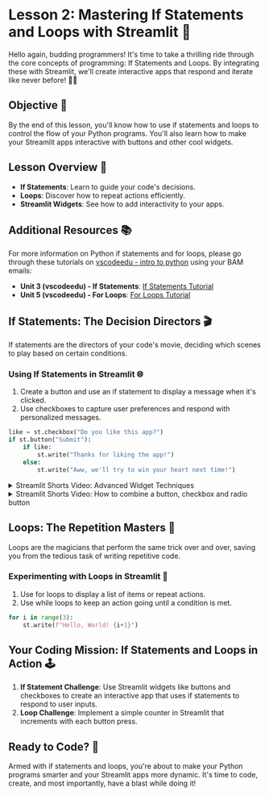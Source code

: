 # Lesson 2: Mastering If Statements and Loops with Streamlit 🎢  
   
Hello again, budding programmers! It's time to take a thrilling ride through the core concepts of programming: If Statements and Loops. By integrating these with Streamlit, we'll create interactive apps that respond and iterate like never before! 🤩🔄  
   
## Objective 🎯  
   
By the end of this lesson, you'll know how to use if statements and loops to control the flow of your Python programs. You'll also learn how to make your Streamlit apps interactive with buttons and other cool widgets.  
   
## Lesson Overview 📖  
   
- **If Statements**: Learn to guide your code's decisions.  
- **Loops**: Discover how to repeat actions efficiently.  
- **Streamlit Widgets**: See how to add interactivity to your apps.  
   
## Additional Resources 📚  
   
For more information on Python if statements and for loops, please go through these tutorials on [vscodeedu - intro to python](https://vscodeedu.com/courses/intro-to-python) using your BAM emails:  
   
- **Unit 3 (vscodeedu) - If Statements**: [If Statements Tutorial](https://vscode.dev/edu?courseId=intro-to-python&workspace-scheme=vscode-edu-workspace&profile=default#select-course-node=intro-to-python%3Aitp-if)  
- **Unit 5 (vscodeedu) - For Loops**: [For Loops Tutorial](https://vscode.dev/edu?courseId=intro-to-python&workspace-scheme=vscode-edu-workspace&profile=default#select-course-node=intro-to-python%3Aitp-for)  

## If Statements: The Decision Directors 🎬  
   
If statements are the directors of your code's movie, deciding which scenes to play based on certain conditions.  
   
### Using If Statements in Streamlit 🌐  
   
1. Create a button and use an if statement to display a message when it's clicked.  
2. Use checkboxes to capture user preferences and respond with personalized messages.  
   
```python  
like = st.checkbox("Do you like this app?")  
if st.button("Submit"):  
    if like:  
        st.write("Thanks for liking the app!")  
    else:  
        st.write("Aww, we'll try to win your heart next time!")  
```  

<details>
<summary>Streamlit Shorts Video: Advanced Widget Techniques</summary>
<p>Explore advanced techniques for using widgets in Streamlit with this tutorial.</p>
<iframe width="560" height="315" src="https://youtu.be/JSeQSnGovSE?si=2j-nlMvoNAniTsyJ" title="YouTube video player" frameborder="0" allow="accelerometer; autoplay; clipboard-write; encrypted-media; gyroscope; picture-in-picture" allowfullscreen></iframe>
</details>

<details>
<summary>Streamlit Shorts Video: How to combine a button, checkbox and radio button</summary>
<p>In the video below, learn how to combine a button, checkbox and radio button!</p>
<iframe width="560" height="315" src="https://youtu.be/EnXJBsCIl_A?si=9cliUVDfItTlINd-" title="YouTube video player" frameborder="0" allow="accelerometer; autoplay; clipboard-write; encrypted-media; gyroscope; picture-in-picture" allowfullscreen></iframe>
</details>

## Loops: The Repetition Masters 🔄  
   
Loops are the magicians that perform the same trick over and over, saving you from the tedious task of writing repetitive code.  
   
### Experimenting with Loops in Streamlit 🚀  
   
1. Use for loops to display a list of items or repeat actions.  
2. Use while loops to keep an action going until a condition is met.  
   
```python  
for i in range(3):  
    st.write(f"Hello, World! {i+1}")  
```  
   
## Your Coding Mission: If Statements and Loops in Action 🕹️  
   
1. **If Statement Challenge**: Use Streamlit widgets like buttons and checkboxes to create an interactive app that uses if statements to respond to user inputs.  
2. **Loop Challenge**: Implement a simple counter in Streamlit that increments with each button press.  
   
## Ready to Code? 🏁  
   
Armed with if statements and loops, you're about to make your Python programs smarter and your Streamlit apps more dynamic. It's time to code, create, and most importantly, have a blast while doing it!  
   
